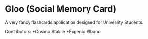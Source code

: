 # Gloo (Social Memory Card)
A very fancy flashcards application designed for University Students.

Contributors:
*Cosimo Stabile
*Eugenio Albano
